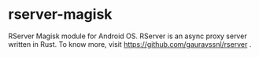 # rserver-magisk
RServer Magisk module for Android OS. RServer is an async proxy server written in Rust. To know more, visit https://github.com/gauravssnl/rserver .
